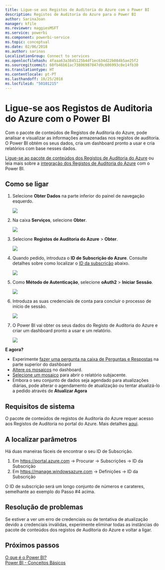```yaml
---
title: Ligue-se aos Registos de Auditoria do Azure com o Power BI
description: Registos de Auditoria do Azure para o Power BI
author: SarinaJoan
manager: kfile
ms.reviewer: maggiesMSFT
ms.service: powerbi
ms.component: powerbi-service
ms.topic: conceptual
ms.date: 02/06/2018
ms.author: sarinas
LocalizationGroup: Connect to services
ms.openlocfilehash: 4faaa63a3845125b4df1ec634d22b084b5ae25f2
ms.sourcegitcommit: 60fb46b61ac73806987847d9c606993c0e14fb30
ms.translationtype: HT
ms.contentlocale: pt-PT
ms.lasthandoff: 10/25/2018
ms.locfileid: "50101215"
---
```

# <a name="connect-to-azure-audit-logs-with-power-bi"></a>Ligue-se aos Registos de Auditoria do Azure com o Power BI
Com o pacote de conteúdos de Registos de Auditoria do Azure, pode analisar e visualizar as informações armazenadas nos registos de auditoria. O Power BI obtém os seus dados, cria um dashboard pronto a usar e cria relatórios com base nesses dados.

[Ligue-se ao pacote de conteúdos dos Registos de Auditoria do Azure](https://app.powerbi.com/getdata/services/azure-audit-logs) ou leia mais sobre a [integração dos Registos de Auditoria do Azure](https://powerbi.microsoft.com/integrations/azure-audit-logs) com o Power BI.

## <a name="how-to-connect"></a>Como se ligar
1. Selecione **Obter Dados** na parte inferior do painel de navegação esquerdo.  
   
    ![](media/service-connect-to-azure-audit-logs/getdata.png)
2. Na caixa **Serviços**, selecione **Obter**.  
   
    ![](media/service-connect-to-azure-audit-logs/services.png) 
3. Selecione **Registos de Auditoria do Azure** > **Obter**.  
   
   ![](media/service-connect-to-azure-audit-logs/azureauditlogs.png)
4. Quando pedido, introduza o **ID de Subscrição do Azure**. Consulte detalhes sobre como localizar o [ID da subscrição](#FindingParams) abaixo.   
   
    ![](media/service-connect-to-azure-audit-logs/parameters.png)
5. Como **Método de Autenticação**, selecione **oAuth2** \> **Iniciar Sessão**.
   
    ![](media/service-connect-to-azure-audit-logs/creds.png)
6. Introduza as suas credenciais de conta para concluir o processo de início de sessão.
   
    ![](media/service-connect-to-azure-audit-logs/login.png)
7. O Power BI vai obter os seus dados do Registo de Auditoria do Azure e criar um dashboard pronto a usar e um relatório. 
   
    ![](media/service-connect-to-azure-audit-logs/dashboard.png)

**E agora?**

* Experimente [fazer uma pergunta na caixa de Perguntas e Respostas](consumer/end-user-q-and-a.md) na parte superior do dashboard
* [Altere os mosaicos](service-dashboard-edit-tile.md) no dashboard.
* [Selecione um mosaico](consumer/end-user-tiles.md) para abrir o relatório subjacente.
* Embora o seu conjunto de dados seja agendado para atualizações diárias, pode alterar o agendamento de atualização ou tentar atualizá-lo a pedido através de **Atualizar Agora**

## <a name="system-requirements"></a>Requisitos de sistema
O pacote de conteúdos de registos de Auditoria do Azure requer acesso aos Registos de Auditoria no portal do Azure. Mais detalhes [aqui](/azure/azure-resource-manager/resource-group-audit/).

<a name="FindingParams"></a>

## <a name="finding-parameters"></a>A localizar parâmetros
Há duas maneiras fáceis de encontrar o seu ID de Subscrição.

1. Em https://portal.azure.com -&gt; Procurar -&gt; Subscrições -&gt; ID da Subscrição
2. Em https://manage.windowsazure.com -&gt; Definições -&gt; ID da Subscrição

O ID de subscrição será um longo conjunto de números e carateres, semelhante ao exemplo do Passo \#4 acima. 

## <a name="troubleshooting"></a>Resolução de problemas
Se estiver a ver um erro de credenciais ou de tentativa de atualização devido a credenciais inválidas, experimente eliminar todas as instâncias do pacote de conteúdos dos registos de Auditoria do Azure e voltar a ligar.

## <a name="next-steps"></a>Próximos passos
[O que é o Power BI?](power-bi-overview.md)  
[Power BI - Conceitos Básicos](consumer/end-user-basic-concepts.md)  

